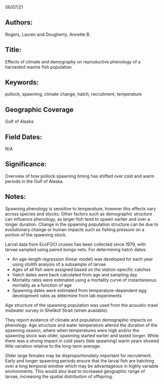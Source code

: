 06/07/21
## Authors:
Rogers, Lauren and Dougherty, Annette B.
## Title:
Effects of climate and demography on reproductive phenology of a harvested marine fish population
## Keywords:
pollock, spawning, climate change, hatch, recruitment, temperature
## Geographic Coverage
Gulf of Alaska
## Field Dates:
N/A
## Significance:
Overview of how pollock spawning timing has shifted over cold and warm periods in the Gulf of Alaska.

## Notes:
Spawning phenology is sensitive to temperature, however this effects vary across species and stocks. Other factors such as demographic structure can influence phenology, as larger fish tend to spawn earlier and over a longer duration. Change in the spawning population structure can be due to evolutionary change or human impacts such as fishing pressure on a portion of the spawning stock.

Larval data from EcoFOCI cruises has been collected since 1979, with larvae sampled using paired bongo nets. For determining hatch dates:
- An age-length regression (linear model) was developed for each year using otolith analysis of a subsample of larvae
- Ages of all fish were assigned based on the station-specific catches
- Hatch dates were back calculated from age and sampling day
- Mortality rates were estimated using a mortality curve of instantaneous mortality as a function of age
- Spawning dates were estimated from temperature-dependent egg development rates as determine from lab experiments

Age structure of the spawning population was used from the acoustic-trawl midwater survey in Shelikof Strait (when available).

They report evidence of climate and population demographic impacts on phenology. Age structure and water temperature altered the duration of the spawning season, where when temperatures were high and/or the spawning stock was older, spawning started earlier and lasted longer. While there was a strong impact in cold years (late spawning) warm years showed little variation relative to the long-term average.

Older large females may be disproportionately important for recruitment. Early and longer spawning periods ensure that the larval fish are hatching over a long temporal window which may be advantageous in highly variable environments. This would also lead to increased geographic range of larvae, increasing the spatial distribution of offspring.
